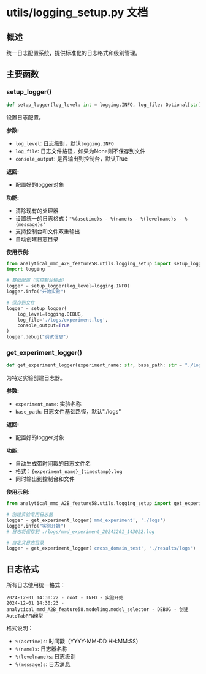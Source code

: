 # utils/logging_setup.py 文档

## 概述

统一日志配置系统，提供标准化的日志格式和级别管理。

## 主要函数

### setup_logger()

```python
def setup_logger(log_level: int = logging.INFO, log_file: Optional[str] = None, console_output: bool = True) -> logging.Logger:
```

设置日志配置。

**参数:**
- `log_level`: 日志级别，默认`logging.INFO`
- `log_file`: 日志文件路径，如果为None则不保存到文件
- `console_output`: 是否输出到控制台，默认True

**返回:**
- 配置好的logger对象

**功能:**
- 清除现有的处理器
- 设置统一的日志格式：`"%(asctime)s - %(name)s - %(levelname)s - %(message)s"`
- 支持控制台和文件双重输出
- 自动创建日志目录

**使用示例:**
```python
from analytical_mmd_A2B_feature58.utils.logging_setup import setup_logger
import logging

# 基础配置（仅控制台输出）
logger = setup_logger(log_level=logging.INFO)
logger.info("开始实验")

# 保存到文件
logger = setup_logger(
    log_level=logging.DEBUG, 
    log_file='./logs/experiment.log',
    console_output=True
)
logger.debug("调试信息")
```

### get_experiment_logger()

```python
def get_experiment_logger(experiment_name: str, base_path: str = "./logs") -> logging.Logger:
```

为特定实验创建日志器。

**参数:**
- `experiment_name`: 实验名称
- `base_path`: 日志文件基础路径，默认"./logs"

**返回:**
- 配置好的logger对象

**功能:**
- 自动生成带时间戳的日志文件名
- 格式：`{experiment_name}_{timestamp}.log`
- 同时输出到控制台和文件

**使用示例:**
```python
from analytical_mmd_A2B_feature58.utils.logging_setup import get_experiment_logger

# 创建实验专用日志器
logger = get_experiment_logger('mmd_experiment', './logs')
logger.info("实验开始")
# 日志将保存到 ./logs/mmd_experiment_20241201_143022.log

# 自定义日志目录
logger = get_experiment_logger('cross_domain_test', './results/logs')
```

## 日志格式

所有日志使用统一格式：
```
2024-12-01 14:30:22 - root - INFO - 实验开始
2024-12-01 14:30:23 - analytical_mmd_A2B_feature58.modeling.model_selector - DEBUG - 创建AutoTabPFN模型
```

格式说明：
- `%(asctime)s`: 时间戳（YYYY-MM-DD HH:MM:SS）
- `%(name)s`: 日志器名称
- `%(levelname)s`: 日志级别
- `%(message)s`: 日志消息 